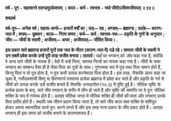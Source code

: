  **वर्ष** **-** **पूग** **-** **सहस्रान्ते तदण्डमुदकेशयम् ।** **काल** **-** **कर्म** **-** **स्वभाव** **-** **स्थो जीवोऽजीवमजीवयत् ॥ ३४॥** 

**शब्दार्थ** 

**वर्ष-पूग—** **अनेक वर्ष** **; सहस्र-अन्ते—** **हजारों वर्षों का** **; तत्—** **वह** **; अण्डम्—** **ब्रह्माण्ड** **; उदके—** **कारण-जल में** **; शयम्—** **डूबकर** **; काल—** **नित्य समय** **; कर्म—** **कर्म** **; स्वभाव-स्थ:—** **प्रकृति के गुणों के अनुसार** **; जीव:—** **जीवों के स्वामी** **; अजीवम्—** **अचर** **; अजीवयत्—** **जीवित किया।** **.** 

**इस प्रकार सारे ब्रह्माण्ड हजारों युगों तक जल के भीतर (कारण-जल में) पड़े रहे। समस्त** **जीवों के स्वामी ने उन सबमें प्रवेश करके उन्हें पूरी तरह सजीव बनाया।** **तात्पर्य :** यहाँ पर भगवान् को *जीव* कहा गया है, क्योंकि वे अन्य सारे जीवों के नायक हैं। वेदों में उन्हें नित्य, समस्त नित्यों का नायक कहा गया है। जीवों के साथ भगवान् का सश्बन्ध वैसा ही है जैसा पिता का पुत्रों के साथ। गुणात्मक रूप में पुत्र तथा पिता समान होते हैं, किन्तु पिता न तो पुत्र होता है, न पुत्र कभी उत्पन्न करनेवाला पिता होता है। इस तरह, जैसाकि ऊपर कहा जा चुका है, गर्भोदकशायी विष्णु या हिरण्यगर्भ परमात्मा प्रत्येक ब्रह्माण्ड में प्रवेश कर जाते हैं और प्रकृति के गर्भ से जीवों को उत्पन्न करके उसे सजीव बनाते हैं जैसाकि *भगवद्गीता* (१४.३) में पुष्टि हुई है। भौतिक सृष्टि के प्रत्येक प्रलय के बाद, सारे जीव भगवान् के शरीर में लीन हो जाते हैं और सृष्टि की समाप्ति पर वे पुन: भौतिक शक्ति के रूप में गर्भस्थ होते हैं। अतएव भौतिक जगत में भौतिक शक्ति ही जीवों की माता और भगवान् उनके पिता प्रतीत होते हैं। तथापि जब जीवन प्रदान किया जाता है, तो सारे जीव काल तथा शक्ति के वशीभूत होकर अपना स्वाभाविक कार्य पुन: करने लगते हैं और इस तरह नाना प्रकार के जीव प्रकट होते हैं। अतएव भगवान् ही इस जगत को सजीव बनाने के कारणस्वरूप हैं। 